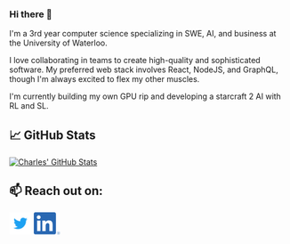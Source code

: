 ### Hi there 👋

I'm a 3rd year computer science specializing in SWE, AI, and business at the University of Waterloo.

I love collaborating in teams to create high-quality and sophisticated software.
My preferred web stack involves React, NodeJS, and GraphQL, though I'm always excited to flex my other muscles.

I'm currently building my own GPU rip and developing a starcraft 2 AI with RL and SL.


## &#x1f4c8; GitHub Stats

<a href="https://github.com/LemonFace0309">
  <img align="center" src="https://github-readme-stats.vercel.app/api?username=LemonFace0309&show_icons=true&line_height=27&count_private=true&theme=tokyonight" alt="Charles' GitHub Stats" />
</a>

## 📫 Reach out on:
<a href="https://twitter.com/CharlesLiu9"> 
<img src="https://raw.githubusercontent.com/eden-chan/eden-chan/main/assets/twitter.svg " height="40em" align="center" alt="Twitter" title="Twitter"/></a>

<a href="https://www.linkedin.com/in/charles-liu-%F0%9F%94%8C-294391152"> 
<img src="https://raw.githubusercontent.com/eden-chan/eden-chan/main/assets/linkedin.png " height="40em" align="center" alt="LinkedIn" title="LinkedIn"/></a>


